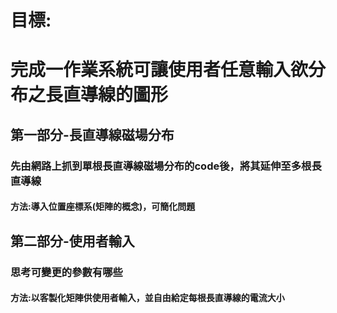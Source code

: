 # 目標:
# 完成一作業系統可讓使用者任意輸入欲分布之長直導線的圖形
## 第一部分-長直導線磁場分布
### 先由網路上抓到單根長直導線磁場分布的code後，將其延伸至多根長直導線
#### 方法:導入位置座標系(矩陣的概念)，可簡化問題
## 第二部分-使用者輸入
### 思考可變更的參數有哪些
#### 方法:以客製化矩陣供使用者輸入，並自由給定每根長直導線的電流大小
